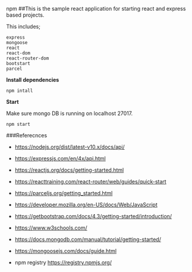 npm ##This is the sample react application for starting react and express based projects.

This includes;

    express
    mongoose
    react
    react-dom
    react-router-dom
    bootstart
    parcel
 
 **Install dependencies**
 
    npm intall
 
 **Start**
 
 Make sure mongo DB is running on localhost 27017.
 
    npm start


###Referecnces

* https://nodejs.org/dist/latest-v10.x/docs/api/
* https://expressjs.com/en/4x/api.html
* https://reactjs.org/docs/getting-started.html
* https://reacttraining.com/react-router/web/guides/quick-start
* https://parceljs.org/getting_started.html
* https://developer.mozilla.org/en-US/docs/Web/JavaScript
* https://getbootstrap.com/docs/4.3/getting-started/introduction/
* https://www.w3schools.com/
* https://docs.mongodb.com/manual/tutorial/getting-started/
* https://mongoosejs.com/docs/guide.html


* npm registry https://registry.npmjs.org/
